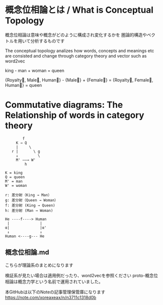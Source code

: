 # 概念位相論とは / What is Conceptual Topology
概念位相論は意味や概念がどのように構成され変化するかを
圏論的構造やベクトルを用いて分析するものです

The conceptual topology analizes how words, concepts and meanings etc are consisted
and change through category theory and vector such as word2vec

king - man + woman = queen

{Royalty⃗, Male⃗, Human⃗} - {Male⃗} + {Female⃗} 
= {Royalty⃗, Female⃗, Human⃗} = queen


# Commutative diagrams: The Relationship of words in category theory

```
        f
     K → Q
     |     \
   r |       \ g
     ↓         \
     M' ——→ W'
         h
```
    K = king
    Q = queen
    M' = man
    W' = woman

    r: 差分射（King → Man）
    g: 差分射（Queen → Woman）
    f: 差分射 (King → Queen)
    h: 差分射 (Man → Woman)

```
He ----f----> Human
 |              |
α|              |α'
 ↓              ↓
Human <----g--- He

```

## 概念位相論.md
こちらが理論系のまとめになります

検証系が見たい場合は適用例だったり、word2vecを参照ください
proto-概念位相論は概念力学という名前で運用されていました。

本GitHubは以下のNoteの記事管理保管庫になります
https://note.com/xoreaxeax/n/n3711c1318d0b

